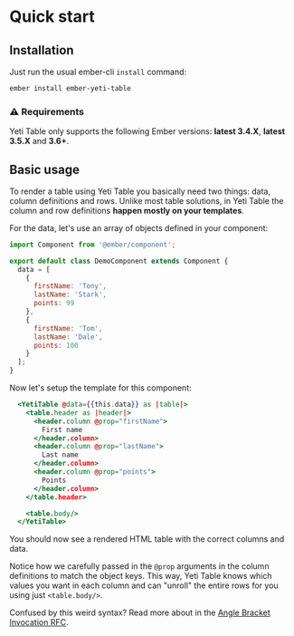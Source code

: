 # Quick start

## Installation

Just run the usual ember-cli `install` command:

```sh
ember install ember-yeti-table
```

### ⚠️ Requirements

Yeti Table only supports the following Ember versions: **latest 3.4.X**, **latest 3.5.X** and **3.6+**.

## Basic usage

To render a table using Yeti Table you basically need two things: data, column definitions and rows.
Unlike most table solutions, in Yeti Table the column and row definitions **happen mostly on your templates**.

For the data, let's use an array of objects defined in your component:

```js
import Component from '@ember/component';

export default class DemoComponent extends Component {
  data = [
    {
      firstName: 'Tony',
      lastName: 'Stark',
      points: 99
    },
    {
      firstName: 'Tom',
      lastName: 'Dale',
      points: 100
    }
  ];
}
```

Now let's setup the template for this component:

```hbs
  <YetiTable @data={{this.data}} as |table|>
    <table.header as |header|>
      <header.column @prop="firstName">
        First name
      </header.column>
      <header.column @prop="lastName">
        Last name
      </header.column>
      <header.column @prop="points">
        Points
      </header.column>
    </table.header>

    <table.body/>
  </YetiTable>
```

You should now see a rendered HTML table with the correct columns and data.

Notice how we carefully passed in the `@prop` arguments in the column definitions to match the object keys.
This way, Yeti Table knows which values you want in each column and can "unroll" the entire rows for you using just `<table.body/>`.

<aside>
  Confused by this weird syntax? Read more about in the 
  <a href="https://github.com/emberjs/rfcs/blob/master/text/0311-angle-bracket-invocation.md" target="_blank" rel="noopener noreferrer">Angle Bracket Invocation RFC</a>.
</aside>
